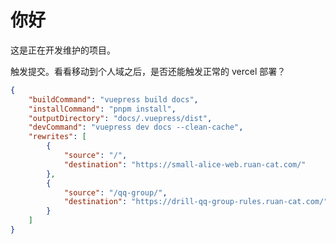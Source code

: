 # 你好

这是正在开发维护的项目。

触发提交。看看移动到个人域之后，是否还能触发正常的 vercel 部署？

```json
{
	"buildCommand": "vuepress build docs",
	"installCommand": "pnpm install",
	"outputDirectory": "docs/.vuepress/dist",
	"devCommand": "vuepress dev docs --clean-cache",
	"rewrites": [
		{
			"source": "/",
			"destination": "https://small-alice-web.ruan-cat.com/"
		},
		{
			"source": "/qq-group/",
			"destination": "https://drill-qq-group-rules.ruan-cat.com/"
		}
	]
}
```
